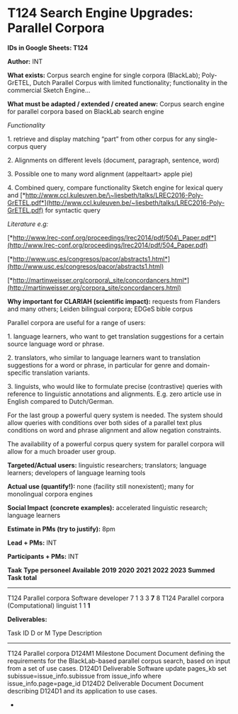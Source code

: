 **T124** Search Engine Upgrades: Parallel Corpora
=================================================

**IDs in Google Sheets: T124**

**Author:** INT

**What exists:** Corpus search engine for single corpora (BlackLab);
Poly-GrETEL, Dutch Parallel Corpus with limited functionality;
functionality in the commercial Sketch Engine...

**What must be adapted / extended / created anew:** Corpus search engine
for parallel corpora based on BlackLab search engine

*Functionality*

 1\. retrieve and display matching “part” from other corpus for any
 single-corpus query

 2\. Alignments on different levels (document, paragraph, sentence, word)

 3\. Possible one to many word alignment (appeltaart&gt; apple pie)

 4\. Combined query, compare functionality Sketch engine for lexical query
 and
 [*http://www.ccl.kuleuven.be/\~liesbeth/talks/LREC2016-Poly-GrETEL.pdf*](http://www.ccl.kuleuven.be/~liesbeth/talks/LREC2016-Poly-GrETEL.pdf)
 for syntactic query

*Literature e.g:*

[*http://www.lrec-conf.org/proceedings/lrec2014/pdf/504\_Paper.pdf*](http://www.lrec-conf.org/proceedings/lrec2014/pdf/504_Paper.pdf)

[*http://www.usc.es/congresos/pacor/abstracts1.html*](http://www.usc.es/congresos/pacor/abstracts1.html)

[*http://martinweisser.org/corpora\_site/concordancers.html*](http://martinweisser.org/corpora_site/concordancers.html)

**Why important for CLARIAH (scientific impact):** requests from
Flanders and many others; Leiden bilingual corpora; EDGeS bible corpus

Parallel corpora are useful for a range of users:

 1\. language learners, who want to get translation suggestions for a
 certain source language word or phrase.

 2\. translators, who similar to language learners want to translation
 suggestions for a word or phrase, in particular for genre and
 domain-specific translation variants.

 3\. linguists, who would like to formulate precise (contrastive) queries
 with reference to linguistic annotations and alignments. E.g. zero
 article use in English compared to Dutch/German.

For the last group a powerful query system is needed. The system should
allow queries with conditions over both sides of a parallel text plus
conditions on word and phrase alignment and allow negation constraints.

The availability of a powerful corpus query system for parallel corpora
will allow for a much broader user group.

**Targeted/Actual users:** linguistic researchers; translators; language
learners; developers of language learning tools

**Actual use (quantify!):** none (facility still nonexistent); many for
monolingual corpora engines

**Social Impact** **(concrete examples):** accelerated linguistic
research; language learners

**Estimate in PMs (try to justify):** 8pm

**Lead + PMs:** INT

**Participants + PMs:** INT

  **Taak**                **Type personeel**         **Available**   **2019**   **2020**   **2021**   **2022**   **2023**   **Summed**   **Task total**
  ----------------------- -------------------------- --------------- ---------- ---------- ---------- ---------- ---------- ------------ ----------------
  T124 Parallel corpora   Software developer         7                                     1          3          3          **7**        8
  T124 Parallel corpora   (Computational) linguist   1                                     1                                **1**        

**Deliverables:**

  Task                    ID       D or M        Type       Description
  ----------------------- -------- ------------- ---------- ---------------------------------------------------------------------------------------------------------------------------
  T124 Parallel corpora   D124M1   Milestone     Document   Document defining the requirements for the BlackLab-based parallel corpus search, based on input from a set of use cases.
                          D124D1   Deliverable   Software   update pages\_kb set subissue=issue\_info.subissue from issue\_info where issue\_info.page=page\_id
                          D124D2   Deliverable   Document   Document describing D124D1 and its application to use cases.

-   
